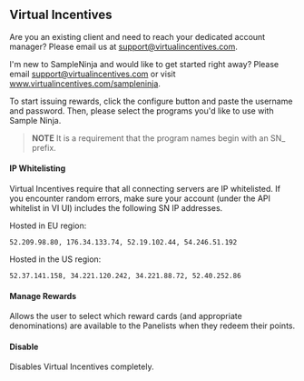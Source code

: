 ## Virtual Incentives

Are you an existing client and need to reach your dedicated account manager? Please email us at support@virtualincentives.com.

I'm new to SampleNinja and would like to get started right away? Please email support@virtualincentives.com or visit www.virtualincentives.com/sampleninja.

To start issuing rewards, click the configure button and paste the username and password. Then, please select the programs you'd like to use with Sample Ninja.

> **NOTE** It is a requirement that the program names begin with an SN_ prefix.

#### IP Whitelisting

Virtual Incentives require that all connecting servers are IP whitelisted. If you encounter random errors, make sure your account (under the API whitelist in VI UI) includes the following SN IP addresses.

Hosted in EU region:
```
52.209.98.80, 176.34.133.74, 52.19.102.44, 54.246.51.192
```
Hosted in the US region:
```
52.37.141.158, 34.221.120.242, 34.221.88.72, 52.40.252.86
```
#### Manage Rewards

Allows the user to select which reward cards (and appropriate denominations) are available to the Panelists when they redeem their points.

#### Disable

Disables Virtual Incentives completely.
